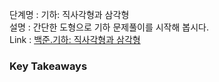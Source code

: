 단계명 : 기하: 직사각형과 삼각형  
설명 : 간단한 도형으로 기하 문제풀이를 시작해 봅시다.  
Link : [백준.기하: 직사각형과 삼각형](https://www.acmicpc.net/step/50)  

### Key Takeaways  
